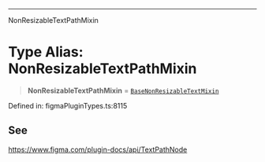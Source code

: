 ---

NonResizableTextPathMixin

# Type Alias: NonResizableTextPathMixin

> **NonResizableTextPathMixin** = [`BaseNonResizableTextMixin`](../interfaces/BaseNonResizableTextMixin.md)

Defined in: figmaPluginTypes.ts:8115

## See

https://www.figma.com/plugin-docs/api/TextPathNode
